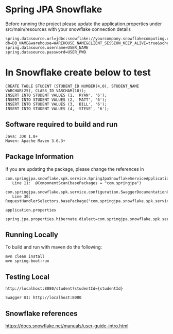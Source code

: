 
# Spring JPA Snowflake

Before running the project please update the application.properties under src/main/resources with your snowflake connection details
```
spring.datasource.url=jdbc:snowflake://yourcompany.snowflakecomputing.com/?db=DB_NAME&warehouse=WAREHOUSE_NAME&CLIENT_SESSION_KEEP_ALIVE=true&schema=SCHEMA_NAME
spring.datasource.username=USER_NAME
spring.datasource.password=USER_PWD
```

# In Snowflake create below to test 
```
CREATE TABLE STUDENT (STUDENT_ID NUMBER(4,0), STUDENT_NAME VARCHAR(25), CLASS_ID VARCHAR(10));
INSERT INTO STUDENT VALUES (1, 'RYAN', '6');
INSERT INTO STUDENT VALUES (2, 'MATT', '6');
INSERT INTO STUDENT VALUES (3, 'BILL', '6');
INSERT INTO STUDENT VALUES (4, 'STEVE', '6');
```

## Software required to build and run
```
Java: JDK 1.8+
Maven: Apache Maven 3.6.3+
```

## Package Information
If you are updating the package, please change the references in
```
com.springjpa.snowflake.spk.service.SpringJpaSnowflakeServiceApplication
   Line 11:  @ComponentScan(basePackages = "com.springjpa")

com.springjpa.snowflake.spk.service.configuration.SwaggerDocumentationConfig
   Line 30: RequestHandlerSelectors.basePackage("com.springjpa.snowflake.spk.service.api")
   
application.properties
   spring.jpa.properties.hibernate.dialect=com.springjpa.snowflake.spk.service.dialect.SnowflakeDialect
```


## Running Locally

To build and run with maven do the following:

```
mvn clean install
mvn spring-boot:run
```

## Testing Local
```
http://localhost:8080/student?studentId={studentId}

Swagger UI: http://localhost:8080
```

## Snowflake references
https://docs.snowflake.net/manuals/user-guide-intro.html